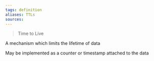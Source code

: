 ```yaml
---
tags: definition
aliases: TTLs
sources: 
---
```


> Time to Live

A mechanism which limits the lifetime of data

May be implemented as a counter or timestamp attached to the data